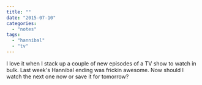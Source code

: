 ```yaml
---
title: ""
date: "2015-07-10"
categories: 
  - "notes"
tags: 
  - "hannibal"
  - "tv"
---
```


I love it when I stack up a couple of new episodes of a TV show to watch in bulk. Last week's Hannibal ending was frickin awesome. Now should I watch the next one now or save it for tomorrow?
